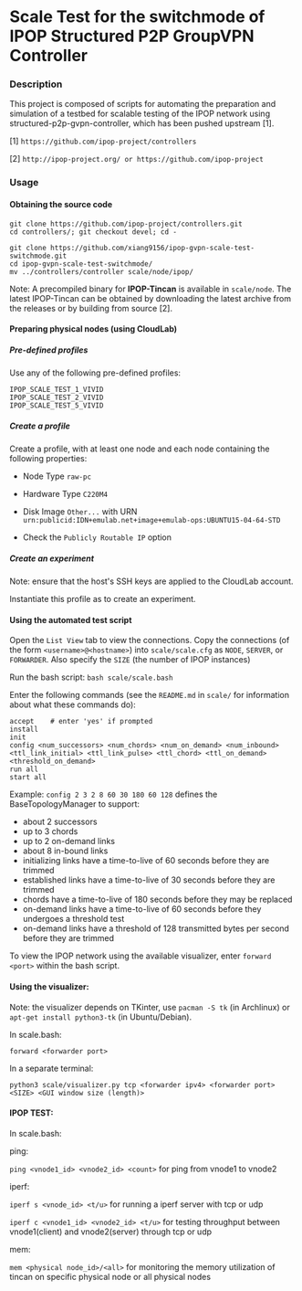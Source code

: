 # Scale Test for the switchmode of IPOP Structured P2P GroupVPN Controller

### Description

This project is composed of scripts for automating the preparation and simulation of a testbed for scalable testing of the IPOP network using structured-p2p-gvpn-controller, which has been pushed upstream [1].

[1] ```https://github.com/ipop-project/controllers```

[2] ```http://ipop-project.org/ or https://github.com/ipop-project```


### Usage

#### Obtaining the source code

```
git clone https://github.com/ipop-project/controllers.git
cd controllers/; git checkout devel; cd -

git clone https://github.com/xiang9156/ipop-gvpn-scale-test-switchmode.git
cd ipop-gvpn-scale-test-switchmode/
mv ../controllers/controller scale/node/ipop/
```

Note: A precompiled binary for **IPOP-Tincan** is available in ```scale/node```. The latest IPOP-Tincan can be obtained by downloading the latest archive from the releases or by building from source [2].

#### Preparing physical nodes (using CloudLab)

##### Pre-defined profiles

Use any of the following pre-defined profiles:

```
IPOP_SCALE_TEST_1_VIVID
IPOP_SCALE_TEST_2_VIVID
IPOP_SCALE_TEST_5_VIVID
```

##### Create a profile

Create a profile, with at least one node and each node containing the following properties:

* Node Type ```raw-pc```

* Hardware Type ```C220M4```

* Disk Image ```Other...``` with URN ```urn:publicid:IDN+emulab.net+image+emulab-ops:UBUNTU15-04-64-STD```

* Check the ```Publicly Routable IP``` option

##### Create an experiment

Note: ensure that the host's SSH keys are applied to the CloudLab account.

Instantiate this profile as to create an experiment.

#### Using the automated test script

Open the ```List View``` tab to view the connections. Copy the connections (of the form ```<username>@<hostname>```) into ```scale/scale.cfg``` as ```NODE```, ```SERVER```, or ```FORWARDER```. Also specify the ```SIZE``` (the number of IPOP instances)

Run the bash script:
```bash scale/scale.bash```

Enter the following commands (see the ```README.md``` in ```scale/``` for information about what these commands do):
```
accept    # enter 'yes' if prompted
install
init
config <num_successors> <num_chords> <num_on_demand> <num_inbound> <ttl_link_initial> <ttl_link_pulse> <ttl_chord> <ttl_on_demand> <threshold_on_demand>
run all
start all
```
Example: ```config 2 3 2 8 60 30 180 60 128``` defines the BaseTopologyManager to support:

* about 2 successors
* up to 3 chords
* up to 2 on-demand links
* about 8 in-bound links
* initializing links have a time-to-live of 60 seconds before they are trimmed
* established links have a time-to-live of 30 seconds before they are trimmed
* chords have a time-to-live of 180 seconds before they may be replaced
* on-demand links have a time-to-live of 60 seconds before they undergoes a threshold test
* on-demand links have a threshold of 128 transmitted bytes per second before they are trimmed

To view the IPOP network using the available visualizer, enter ```forward <port>``` within the bash script.

#### Using the visualizer:

Note: the visualizer depends on TKinter, use ```pacman -S tk``` (in Archlinux) or ```apt-get install python3-tk``` (in Ubuntu/Debian).

In scale.bash:

```forward <forwarder port>```

In a separate terminal:

```python3 scale/visualizer.py tcp <forwarder ipv4> <forwarder port> <SIZE> <GUI window size (length)>```

#### IPOP TEST:
In scale.bash:

ping:

```ping <vnode1_id> <vnode2_id> <count>``` for ping from vnode1 to vnode2

iperf:

```iperf s <vnode_id> <t/u>``` for running a iperf server with tcp or udp

```iperf c <vnode1_id> <vnode2_id> <t/u>``` for testing throughput between vnode1(client) and vnode2(server) through tcp or udp

mem:

```mem <physical node_id>/<all>``` for monitoring the memory utilization of tincan on specific physical node or all physical nodes
